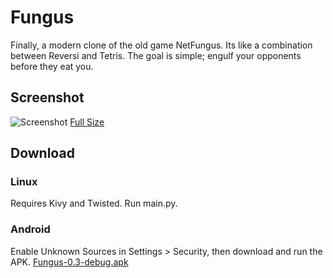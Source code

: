 Fungus
======

Finally, a modern clone of the old game NetFungus. Its like a combination between Reversi and Tetris. The goal is simple; engulf your opponents before they eat you.

Screenshot
----------
![Screenshot](http://i.imgur.com/KKzaDvy.png)
[Full Size](http://i.imgur.com/OCO2V1g.png)

Download
--------
### Linux
Requires Kivy and Twisted. Run main.py.
### Android
Enable Unknown Sources in Settings > Security, then download and run the APK.
[Fungus-0.3-debug.apk](https://github.com/unlimitedbacon/kfungus/raw/master/bin/Fungus-0.3-debug.apk)
